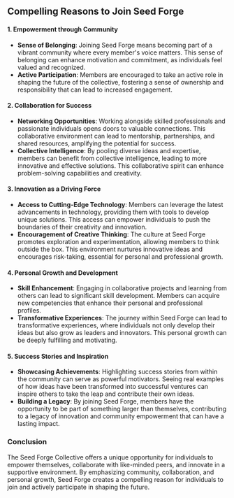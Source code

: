## Compelling Reasons to Join Seed Forge

#### **1. Empowerment through Community**
- **Sense of Belonging**: Joining Seed Forge means becoming part of a vibrant community where every member's voice matters. This sense of belonging can enhance motivation and commitment, as individuals feel valued and recognized.
- **Active Participation**: Members are encouraged to take an active role in shaping the future of the collective, fostering a sense of ownership and responsibility that can lead to increased engagement.

#### **2. Collaboration for Success**
- **Networking Opportunities**: Working alongside skilled professionals and passionate individuals opens doors to valuable connections. This collaborative environment can lead to mentorship, partnerships, and shared resources, amplifying the potential for success.
- **Collective Intelligence**: By pooling diverse ideas and expertise, members can benefit from collective intelligence, leading to more innovative and effective solutions. This collaborative spirit can enhance problem-solving capabilities and creativity.

#### **3. Innovation as a Driving Force**
- **Access to Cutting-Edge Technology**: Members can leverage the latest advancements in technology, providing them with tools to develop unique solutions. This access can empower individuals to push the boundaries of their creativity and innovation.
- **Encouragement of Creative Thinking**: The culture at Seed Forge promotes exploration and experimentation, allowing members to think outside the box. This environment nurtures innovative ideas and encourages risk-taking, essential for personal and professional growth.

#### **4. Personal Growth and Development**
- **Skill Enhancement**: Engaging in collaborative projects and learning from others can lead to significant skill development. Members can acquire new competencies that enhance their personal and professional profiles.
- **Transformative Experiences**: The journey within Seed Forge can lead to transformative experiences, where individuals not only develop their ideas but also grow as leaders and innovators. This personal growth can be deeply fulfilling and motivating.

#### **5. Success Stories and Inspiration**
- **Showcasing Achievements**: Highlighting success stories from within the community can serve as powerful motivators. Seeing real examples of how ideas have been transformed into successful ventures can inspire others to take the leap and contribute their own ideas.
- **Building a Legacy**: By joining Seed Forge, members have the opportunity to be part of something larger than themselves, contributing to a legacy of innovation and community empowerment that can have a lasting impact.

### Conclusion
The Seed Forge Collective offers a unique opportunity for individuals to empower themselves, collaborate with like-minded peers, and innovate in a supportive environment. By emphasizing community, collaboration, and personal growth, Seed Forge creates a compelling reason for individuals to join and actively participate in shaping the future.